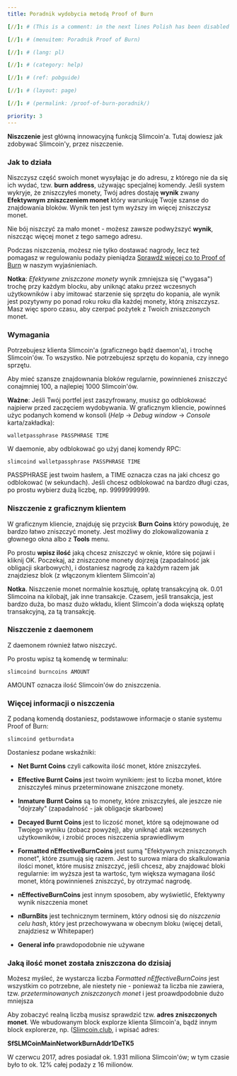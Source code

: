 ```yaml
---
title: Poradnik wydobycia metodą Proof of Burn

[//]: # (This is a comment: in the next lines Polish has been disabled as we don't have a volunteer for the moment)  

[//]: # (menuitem: Poradnik Proof of Burn)

[//]: # (lang: pl)

[//]: # (category: help)

[//]: # (ref: pobguide)

[//]: # (layout: page)

[//]: # (permalink: /proof-of-burn-poradnik/)

priority: 3
---
```


**Niszczenie** jest główną innowacyjną funkcją Slimcoin'a. Tutaj dowiesz jak zdobywać Slimcoin'y, przez niszczenie.

### Jak to działa

Niszczysz część swoich monet wysyłając je do adresu, z którego nie da się ich wydać, tzw. **burn address**, używając specjalnej komendy. Jeśli system wykryje, że zniszczyłeś monety, Twój adres dostaję **wynik** zwany **Efektywnym zniszczeniem monet** który warunkuję Twoje szanse do znajdowania bloków. Wynik ten jest tym wyższy im więcej zniszczysz monet.

Nie bój niszczyć za mało monet - możesz zawsze podwyższyć **wynik**, niszcząc więcej monet z tego samego adresu.

Podczas niszczenia, możesz nie tylko dostawać nagrody, lecz też pomagasz w regulowaniu podaży pieniądza [Sprawdź więcej co to Proof of Burn](/proof-of-burn-eli5/) w naszym wyjaśnieniach.

**Notka**: *Efektywne zniszczone monety* wynik zmniejsza się ("wygasa") trochę przy każdym blocku, aby uniknąć ataku przez wczesnych użytkowników i aby imitować starzenie się sprzętu do kopania, ale wynik jest pozytywny po ponad roku roku dla każdej monety, którą zniszczysz. Masz więc sporo czasu, aby czerpać pożytek z Twoich zniszczonych monet. 

### Wymagania

Potrzebujesz klienta Slimcoin'a (graficznego bądź daemon'a), i trochę Slimcoin'ów. To wszystko. Nie potrzebujesz sprzętu do kopania, czy innego sprzętu.

Aby mieć szansze znajdownania bloków regularnie, powinnieneś zniszczyć conajmniej 100, a najlepiej 1000 Slimcoin'ów.

**Ważne**: Jeśli Twój portfel jest zaszyfrowany, musisz go odblokować najpierw przed zaczęciem wydobywania. W graficznym kliencie, powinneś użyc podanych komend w konsoli (*Help* -> *Debug window* -> *Console* karta/zakładka):

```walletpassphrase PASSPHRASE TIME```

W daemonie, aby odblokować go użyj danej komendy RPC:

```slimcoind walletpassphrase PASSPHRASE TIME```

PASSPHRASE jest twoim hasłem, a TIME oznacza czas na jaki chcesz go odblokować (w sekundach). Jeśli chcesz odblokować na bardzo długi czas, po prostu wybierz dużą liczbę, np. 9999999999.

### Niszczenie z graficznym klientem

W graficznym kliencie, znajduję się przycisk **Burn Coins** który powoduję, że bardzo łatwo zniszczyć monety. Jest możliwy do zlokowalizowania z głownego okna albo z **Tools** menu.

Po prostu **wpisz ilość** jaką chcesz zniszczyć w oknie, które się pojawi i kliknij OK. Poczekaj, aż zniszczone monety dojrzeją (zapadalność jak obligacji skarbowych), i dostaniesz nagrodę za każdym razem jak znajdziesz blok (z włączonym klientem Slimcoin'a)

**Notka**. Niszczenie monet normalnie kosztuję, opłatę transakcyjną ok. 0.01 Slimcoina na kilobajt, jak inne transakcje. Czasem, jeśli transakcja, jest bardzo duża, bo masz dużo wkładu, klient Slimcoin'a doda większą opłatę transakcyjną, za tą transakcję.

### Niszczenie z daemonem 

Z daemonem również łatwo niszczyć.

Po prostu wpisz tą komendę w terminalu:

```slimcoind burncoins AMOUNT```

AMOUNT oznacza ilość Slimcoin'ów do zniszczenia.

### Więcej informacji o niszczenia

Z podaną komendą dostaniesz, podstawowe informacje o stanie systemu Proof of Burn:

```slimcoind getburndata```

Dostaniesz podane wskaźniki:

* **Net Burnt Coins** czyli całkowita ilość monet, które zniszczyłeś.
* **Effective Burnt Coins** jest twoim wynikiem: jest to liczba monet, które zniszczyłeś minus przeterminowane zniszczone monety.
* **Inmature Burnt Coins** są to monety, które zniszczyłeś, ale jeszcze nie "dojrzały" (zapadalność - jak obligacje skarbowe)
* **Decayed Burnt Coins** jest to liczość monet, które są odejmowane od Twojego wyniku (zobacz powyżej), aby uniknąć atak wczesnych użytkowników, i zrobić proces niszczenia sprawiedliwym

* **Formatted nEffectiveBurnCoins** jest sumą "Efektywnych zniszczonych monet", które zsumują się razem. Jest to surowa miara do skalkulowania ilości monet, które musisz zniszczyć, jeśli chcesz, aby znajdować bloki regularnie: im wyższa jest ta wartośc, tym większa wymagana ilość monet, którą powinnieneś zniszczyć, by otrzymać nagrodę.
* **nEffectiveBurnCoins** jest innym sposobem, aby wyświetlić, Efektywny wynik niszczenia monet
* **nBurnBits** jest technicznym terminem, który odnosi się do *niszczenia celu hash*, który jest przechowywana w obecnym bloku (więcej detali, znajdziesz w Whitepaper)
* **General info** prawdopodobnie nie używane

### Jaką ilość monet została zniszczona do dzisiaj

Możesz myśleć, że wystarcza liczba *Formatted nEffectiveBurnCoins* jest wszystkim co potrzebne, ale niestety nie - ponieważ ta liczba nie zawiera, tzw. *przeterminowanych zniszczonych monet* i jest proawdpodobnie dużo mniejsza

Aby zobaczyć realną liczbą musisz sprawdzić tzw. **adres zniszczonych monet**. We wbudowanym block explorze klienta Slimcoin'a, bądź innym block explorerze, np. ([Slimcoin.club](http://www.slimcoin.club/#blkexp), i wpisać adres:

**SfSLMCoinMainNetworkBurnAddr1DeTK5**

W czerwcu 2017, adres posiadał ok. 1.931 miliona Slimcoin'ów; w tym czasie było to ok. 12% całej podaży z 16 milionów.
